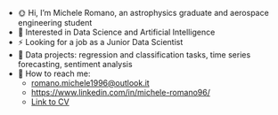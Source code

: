 - 🌞 Hi, I’m Michele Romano, an astrophysics graduate and aerospace engineering student
- 👀 Interested in Data Science and Artificial Intelligence
- ⚡ Looking for a job as a Junior Data Scientist
- 🍁 Data projects: regression and classification tasks, time series forecasting, sentiment analysis
- 🐝 How to reach me: 
  * romano.michele1996@outlook.it 
  * https://www.linkedin.com/in/michele-romano96/
  * [Link to CV](https://github.com/MicheleRomano1996/MicheleRomano1996/blob/main/CV.pdf)


<!---
MicheleRomano1996/MicheleRomano1996 is a ✨ special ✨ repository because its `README.md` (this file) appears on your GitHub profile.
You can click the Preview link to take a look at your changes.
--->
